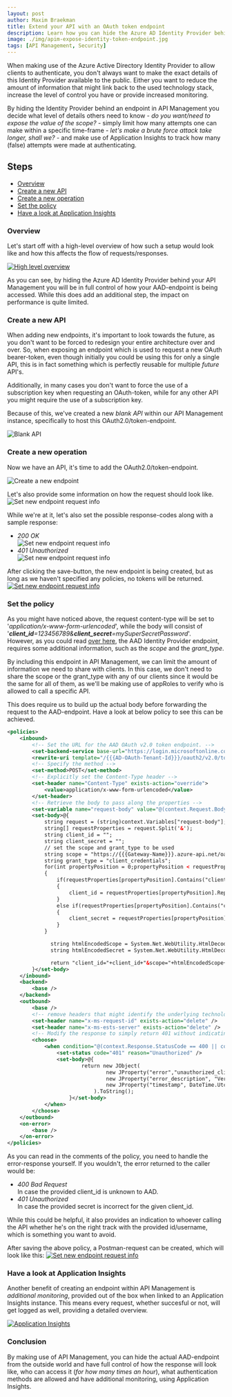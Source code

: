 ```yaml
---
layout: post
author: Maxim Braekman
title: Extend your API with an OAuth token endpoint
description: Learn how you can hide the Azure AD Identity Provider behind API Management?
image: ./img/apim-expose-identity-token-endpoint.jpg
tags: [API Management, Security]
---
```


When making use of the Azure Active Directory Identity Provider to allow clients to authenticate, you don't always want to make the exact details of this Identity Provider available to the public. Either you want to reduce the amount of information that might link back to the used technology stack, increase the level of control you have or provide increased monitoring.  

By hiding the Identity Provider behind an endpoint in API Management you decide what level of details others need to know - *do you want/need to expose the value of the scope?* -  simply limit how many attempts one can make within a specific time-frame - *let's make a brute force attack take longer, shall we?* - and make use of Application Insights to track how many (false) attempts were made at authenticating.

## Steps
- [Overview](#overview)
- [Create a new API](#create-a-new-api)
- [Create a new operation](#create-a-new-operation)
- [Set the policy](#set-the-policy)
- [Have a look at Application Insights](#have-a-look-at-application-insights)

### Overview
Let's start off with a high-level overview of how such a setup would look like and how this affects the flow of requests/responses.

[![High level overview](../../../../img/posts/azure-apim-oauth-token-endpoint/high-level-overview.png)  ](../../../../img/posts/azure-apim-oauth-token-endpoint/high-level-overview.png) 

As you can see, by hiding the Azure AD Identity Provider behind your API Management you will be in full control of how your AAD-endpoint is being accessed. While this does add an additional step, the impact on performance is quite limited.

### Create a new API
When adding new endpoints, it's important to look towards the future, as you don't want to be forced to redesign your entire architecture over and over. So, when exposing an endpoint which is used to request a new OAuth bearer-token, even though initially you could be using this for only a single API, this is in fact something which is perfectly reusable for multiple *future* API's.  

Additionally, in many cases you don't want to force the use of a subscription key when requesting an OAuth-token, while for any other API you might require the use of a subscription key.  

Because of this, we've created a new *blank API* within our API Management instance, specifically to host this OAuth2.0/token-endpoint.

![Blank API](../../../../img/posts/azure-apim-oauth-token-endpoint/apim-blank-api-no-operations.png)

### Create a new operation
Now we have an API, it's time to add the OAuth2.0/token-endpoint.

![Create a new endpoint](../../../../img/posts/azure-apim-oauth-token-endpoint/create-new-oauth-token-endpoint.png)

Let's also provide some information on how the request should look like.
![Set new endpoint request info](../../../../img/posts/azure-apim-oauth-token-endpoint/create-new-oauth-token-endpoint-sample-request.png)

While we're at it, let's also set the possible response-codes along with a sample response:
- *200 OK*  
![Set new endpoint request info](../../../../img/posts/azure-apim-oauth-token-endpoint/create-new-oauth-token-endpoint-sample-200-response.png)
- *401 Unauthorized*  
![Set new endpoint request info](../../../../img/posts/azure-apim-oauth-token-endpoint/create-new-oauth-token-endpoint-sample-401-response.png)

After clicking the save-button, the new endpoint is being created, but as long as we haven't specified any policies, no tokens will be returned.  
[![Set new endpoint request info](../../../../img/posts/azure-apim-oauth-token-endpoint/apim-oauth-token-endpoint-created.png)](../../../../img/posts/azure-apim-oauth-token-endpoint/apim-oauth-token-endpoint-created.png) 

### Set the policy

As you might have noticed above, the request content-type will be set to '*application/x-www-form-urlencoded*', while the body will consist of '*__client_id__=123456789&__client_secret__=mySuperSecretPassword*'.  
However, as you could read [over here](../../../../2020/05/16/Service-to-service-auth-with-Azure-AD-and-OAuth2.0#request-build-up), the AAD Identity Provider endpoint, requires some additional information, such as the *scope* and the *grant_type*.  

By including this endpoint in API Management, we can limit the amount of information we need to share with clients. In this case, we don't need to share the scope or the grant_type with any of our clients since it would be the same for all of them, as we'll be making use of appRoles to verify who is allowed to call a specific API.

This does require us to build up the actual body before forwarding the request to the AAD-endpoint.
Have a look at below policy to see this can be achieved.

```xml
<policies>
    <inbound>
        <!-- Set the URL for the AAD OAuth v2.0 token endpoint. -->
        <set-backend-service base-url="https://login.microsoftonline.com" />
        <rewrite-uri template="/{{{AD-OAuth-Tenant-Id}}}/oauth2/v2.0/token" copy-unmatched-params="false" />
        <!-- Specify the method -->
        <set-method>POST</set-method>
        <!-- Explicitly set the Content-Type header -->
        <set-header name="Content-Type" exists-action="override">
            <value>application/x-www-form-urlencoded</value>
        </set-header>
        <!-- Retrieve the body to pass along the properties -->
        <set-variable name="request-body" value="@(context.Request.Body.As<string>())" />
        <set-body>@{
            string request = (string)context.Variables["request-body"];
            string[] requestProperties = request.Split('&');
            string client_id = "";
            string client_secret = "";
            // set the scope and grant_type to be used
            string scope = "https://{{{Gateway-Name}}}.azure-api.net/oauth2/.default";
            string grant_type = "client_credentials";
            for(int propertyPosition = 0;propertyPosition < requestProperties.Count();propertyPosition++) //>
            {
                if(requestProperties[propertyPosition].Contains("client_id"))
                {
                    client_id = requestProperties[propertyPosition].Replace("client_id=","");
                }
                else if(requestProperties[propertyPosition].Contains("client_secret"))
                {
                    client_secret = requestProperties[propertyPosition].Replace("client_secret=","");
                }
            }

              string htmlEncodedScope = System.Net.WebUtility.HtmlDecode(scope).ToString();
              string htmlEncodedSecret = System.Net.WebUtility.HtmlDecode(client_secret).ToString();

              return "client_id="+client_id+"&scope="+htmlEncodedScope+"&client_secret="+htmlEncodedSecret+"&grant_type="+grant_type;
        }</set-body>
    </inbound>
    <backend>
        <base />
    </backend>
    <outbound>
        <base />
        <!-- remove headers that might identify the underlying technology -->
        <set-header name="x-ms-request-id" exists-action="delete" />
        <set-header name="x-ms-ests-server" exists-action="delete" />
        <!-- Modify the response to simply return 401 without indicating whether clientID is unknown or secret is wrong -->
        <choose>
            <when condition="@(context.Response.StatusCode == 400 || context.Response.StatusCode == 401)">
                <set-status code="401" reason="Unauthorized" />
                <set-body>@{
                        return new JObject(
                                new JProperty("error","unauthorized_client"),
                                new JProperty("error_description", "Verify whether the correct client-ID and secret have been provided."),
                                new JProperty("timestamp", DateTime.UtcNow.ToString("yyyy-MM-dd HH:mm:ssZ"))
                            ).ToString();
                    }</set-body>
            </when>
        </choose>
    </outbound>
    <on-error>
        <base />
    </on-error>
</policies>
```  
 
As you can read in the comments of the policy, you need to handle the error-response yourself. If you wouldn't, the error returned to the caller would be:
- *400 Bad Request*  
    In case the provided client_id is unknown to AAD.  
- *401 Unauthorized*  
    In case the provided secret is incorrect for the given client_id.  

While this could be helpful, it also provides an indication to whoever calling the API whether he's on the right track with the provided id/username, which is something you want to avoid.  


After saving the above policy, a Postman-request can be created, which will look like this:
[![Set new endpoint request info](../../../../img/posts/azure-apim-oauth-token-endpoint/postman-request.png)](../../../../img/posts/azure-apim-oauth-token-endpoint/postman-request.png)


### Have a look at Application Insights
Another benefit of creating an endpoint within API Management is *additional monitoring*, provided out of the box when linked to an Application Insights instance. This means every request, whether succesful or not, will get logged as well, providing a detailed overview.

[![Application Insights](../../../../img/posts/azure-apim-oauth-token-endpoint/appInsights.png)](../../../../img/posts/azure-apim-oauth-token-endpoint/appInsights.png)

### Conclusion
By making use of API Management, you can hide the actual AAD-endpoint from the outside world and have full control of how the response will look like, who can access it (*for how many times an hour*), what authentication methods are allowed and have additional monitoring, using Application Insights.